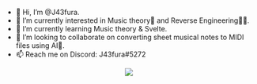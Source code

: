 - 👋 Hi, I’m @J43fura.
- 👀 I’m currently interested in Music theory🎵 and Reverse Engineering👨‍🔧. 
- 🌱 I’m currently learning Music theory & Svelte.
- 💞️ I’m looking to collaborate on converting sheet musical notes to MIDI files using AI🤖.
- 📫 Reach me on Discord: J43fura#5272

<div align="center">
   <img src="https://streak-stats.demolab.com?user=J43fura&theme=transparent&card_width=700&fire=EB6031&background=45%2C46AFEB43%2CEB69693E&stroke=EB5454&ring=EB5454&border=EB545469&currStreakNum=3D7BEB&sideNums=3D7BEB&sideLabels=EB5454&currStreakLabel=EB5454&dates=3D7BEB&excludeDaysLabel=EB5454"/>
</div>

<!---
 J43fura/J43fura is a ✨ special ✨ repository because its `README.md` (this file) appears on your GitHub profile.
 You can click the Preview link to take a look at your changes.
--->

